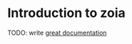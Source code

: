 # Introduction to zoia

TODO: write [great documentation](http://jacobian.org/writing/what-to-write/)
